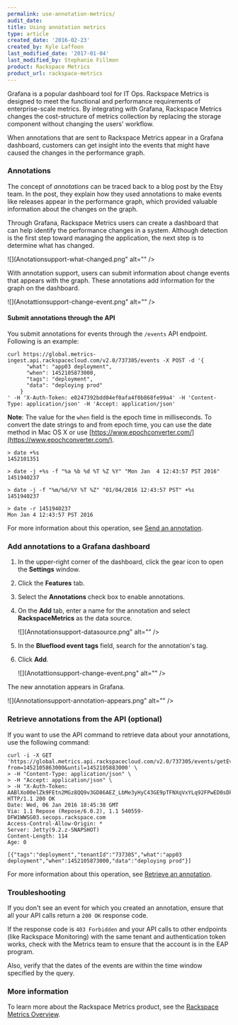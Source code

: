 ```yaml
---
permalink: use-annotation-metrics/
audit_date:
title: Using annotation metrics
type: article
created_date: '2016-02-23'
created_by: Kyle Laffoon
last_modified_date: '2017-01-04'
last_modified_by: Stephanie Fillmon
product: Rackspace Metrics
product_url: rackspace-metrics
---
```


Grafana is a popular dashboard tool for IT Ops. Rackspace Metrics is designed to meet the functional and performance requirements of enterprise-scale metrics. By integrating with Grafana, Rackspace Metrics changes the cost-structure of metrics collection by replacing the storage component without changing the users' workflow.

When annotations that are sent to Rackspace Metrics appear in a Grafana dashboard, customers can get insight into the events that might have caused the changes in the performance graph.

### Annotations

The concept of *annotations* can be traced back to a blog post by the Etsy team. In the post, they explain how they used annotations to make events like releases appear in the performance graph, which provided valuable information  about the changes on the graph.

Through Grafana, Rackspace Metrics users can create a dashboard that can help identify the performance changes in a system. Although detection is the first step toward managing the application, the next step is to determine what has changed.

![](Anotationsupport-what-changed.png" alt="" />

With annotation support, users can submit information about change events that appears with the graph. These annotations add information for the graph on the dashboard.

![](Anotattionsupport-change-event.png" alt="" />

#### Submit annotations through the API

You submit annotations for events through the `/events` API endpoint. Following is an example:

    curl https://global.metrics-ingest.api.rackspacecloud.com/v2.0/737305/events -X POST -d '{
          "what": "app03 deployment",
          "when": 1452105873000,
          "tags": "deployment",
          "data": "deploying prod"
        }
    ' -H 'X-Auth-Token: e0247392bdd04ef0afa4f0b868fe99a4' -H 'Content-Type: application/json' -H 'Accept: application/json'

**Note**: The value for the `when` field is the epoch time in milliseconds. To convert the date strings to and from epoch time, you can use the date method in Mac OS X or use [https://www.epochconverter.com/](https://www.epochconverter.com/).

    > date +%s
    1452101351

    > date -j +%s -f "%a %b %d %T %Z %Y" "Mon Jan  4 12:43:57 PST 2016"
    1451940237

    > date -j -f "%m/%d/%Y %T %Z" "01/04/2016 12:43:57 PST" +%s
    1451940237

    > date -r 1451940237
    Mon Jan 4 12:43:57 PST 2016

For more information about this operation, see [Send an annotation](https://docs.rackspace.com/docs/metrics/v2/ingestion-api-reference/ingestion-events/#send-an-annotation).

### Add annotations to a Grafana dashboard

1. In the upper-right corner of the dashboard, click the gear icon to open the **Settings** window.

2. Click the **Features** tab.

3. Select the **Annotations** check box to enable annotations.

4. On the **Add** tab, enter a name for the annotation and select **RackspaceMetrics** as the data source.

   ![](Annotationsupport-datasource.png" alt="" />

5. In the **Blueflood event tags** field, search for the annotation's tag.

6. Click **Add**.

   ![](Anotattionsupport-change-event.png" alt="" />

The new annotation appears in Grafana.

![](Annotationsupport-annotation-appears.png" alt="" />

### Retrieve annotations from the API (optional)

If you want to use the API command to retrieve data about your annotations, use the following command:

    curl -i -X GET 'https://global.metrics.api.rackspacecloud.com/v2.0/737305/events/getEvents?from=1452105863000&until=1452105883000' \
    > -H "Content-Type: application/json" \
    > -H "Accept: application/json" \
    > -H "X-Auth-Token: AABlXo00elZk9FEtn2MGz8QQ9v3GD86AEZ_LbMe3yHyC43GE9pTFNXqVxYLq92FPwED0sDkYS8c1R222AWMS1y4nqTG3NmRofHmj4S0lfPsz3YXBTtFaXDac"
    HTTP/1.1 200 OK
    Date: Wed, 06 Jan 2016 18:45:38 GMT
    Via: 1.1 Repose (Repose/6.0.2), 1.1 540559-DFW1WWSG03.secops.rackspace.com
    Access-Control-Allow-Origin: *
    Server: Jetty(9.2.z-SNAPSHOT)
    Content-Length: 114
    Age: 0

    [{"tags":"deployment","tenantId":"737305","what":"app03 deployment","when":1452105873000,"data":"deploying prod"}]

For more information about this operation, see [Retrieve an annotation](https://docs.rackspace.com/docs/metrics/v2/query-api-reference/query-views/#retrieve-an-annotation).

### Troubleshooting

If you don't see an event for which you created an annotation, ensure that all your API calls return a `200 OK` response code.

If the response code is `403 Forbidden` and your API calls to other endpoints (like Rackspace Monitoring) with the same tenant and authentication token works, check with the Metrics team to ensure that the account is in the EAP program.

Also, verify that the dates of the events are within the time window specified by the query.

### More information

To learn more about the Rackspace Metrics product, see the [Rackspace Metrics Overview](/support/how-to/rackspace-metrics-overview/).
